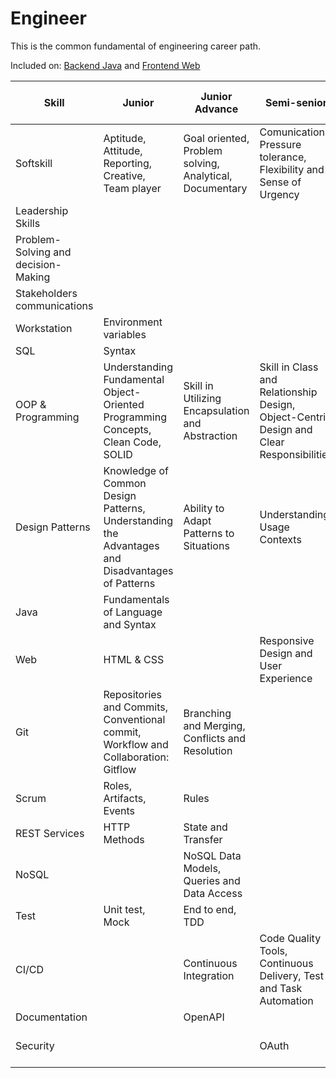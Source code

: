 # Engineer

This is the common fundamental of engineering career path.

Included on: [Backend Java](./backend-competency-matrix.md) and [Frontend Web](./frontend-compentecy-matrix.md)


| Skill                               | Junior                                                                                          | Junior Advance                                          | Semi-senior                                                                              | Semi-senior advanced                        | Senior                                        |
| ----------------------------------- | ----------------------------------------------------------------------------------------------- | ------------------------------------------------------- | ---------------------------------------------------------------------------------------- | ------------------------------------------- | --------------------------------------------- |
| Softskill                           | Aptitude, Attitude, Reporting, Creative, Team player                                            | Goal oriented, Problem solving, Analytical, Documentary | Comunication, Pressure tolerance, Flexibility and Sense of Urgency                       | Autonomy, Negotiation                       | Responsibility, Conflict resolution, Coaching |
| Leadership Skills                   |                                                                                                 |                                                         |                                                                                          |                                             |                                               |
| Problem-Solving and decision-Making |                                                                                                 |                                                         |                                                                                          |                                             |                                               |
| Stakeholders communications         |                                                                                                 |                                                         |                                                                                          |                                             |                                               |
| Workstation                         | Environment variables                                                                           |                                                         |                                                                                          |                                             |                                               |
| SQL                                 | Syntax                                                                                          |                                                         |                                                                                          |                                             |                                               |
| OOP & Programming                   | Understanding Fundamental Object-Oriented Programming Concepts, Clean Code, SOLID               | Skill in Utilizing Encapsulation and Abstraction        | Skill in Class and Relationship Design, Object-Centric Design and Clear Responsibilities |                                             |                                               |
| Design Patterns                     | Knowledge of Common Design Patterns, Understanding the Advantages and Disadvantages of Patterns | Ability to Adapt Patterns to Situations                 | Understanding Usage Contexts                                                             |                                             |                                               |
| Java                                | Fundamentals of Language and Syntax                                                             |                                                         |                                                                                          |                                             |                                               |
| Web                                 | HTML & CSS                                                                                      |                                                         | Responsive Design and User Experience                                                    |                                             |                                               |
| Git                                 | Repositories and Commits, Conventional commit, Workflow and Collaboration: Gitflow              | Branching and Merging, Conflicts and Resolution         |                                                                                          |                                             |                                               |
| Scrum                               | Roles, Artifacts, Events                                                                        | Rules                                                   |                                                                                          |                                             | Critical Understanding of Scrum               |
| REST Services                       | HTTP Methods                                                                                    | State and Transfer                                      |                                                                                          |                                             |                                               |
| NoSQL                               |                                                                                                 | NoSQL Data Models, Queries and Data Access              |                                                                                          |                                             |                                               |
| Test                                | Unit test, Mock                                                                                 | End to end, TDD                                         |                                                                                          |                                             |                                               |
| CI/CD                               |                                                                                                 | Continuous Integration                                  | Code Quality Tools, Continuous Delivery, Test and Task Automation                        | Detailed Lifecycle, Workflows and pipelines |                                               |
| Documentation                       |                                                                                                 | OpenAPI                                                 |                                                                                          |                                             |                                               |
| Security                            |                                                                                                 |                                                         | OAuth                                                                                    | Web Threat Protection                       | Certificates                                  |
